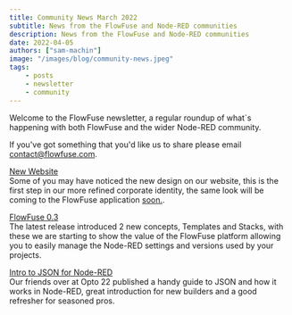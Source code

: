 ```yaml
---
title: Community News March 2022
subtitle: News from the FlowFuse and Node-RED communities
description: News from the FlowFuse and Node-RED communities
date: 2022-04-05
authors: ["sam-machin"]
image: "/images/blog/community-news.jpeg"
tags:
    - posts
    - newsletter
    - community
---
```


Welcome to the FlowFuse newsletter, a regular roundup of what\`s happening with both FlowFuse and the wider Node-RED community. 
<!--more-->
If you've got something that you'd like us to share please email [contact@flowfuse.com](mailto:contact@flowfuse.com).


[New Website](/)  
Some of you may have noticed the new design on our website, this is the first step in our more refined corporate identity, the same look will be coming to the FlowFuse application [soon.](https://github.com/flowforge/flowforge/issues/430).

[FlowFuse 0.3](/blog/2022/03/flowforge-03-released/)  
The latest release introduced 2 new concepts, Templates and Stacks, with these we are starting to show the value of the FlowFuse platform allowing you to easily manage the Node-RED settings and versions used by your projects.

[Intro to JSON for Node-RED](https://www.opto22.com/support/resources-tools/videos/video-introduction-to-json-for-node-red/)      
Our friends over at Opto 22 published a handy guide to JSON and how it works in Node-RED, great introduction for new builders and a good refresher for seasoned pros.

